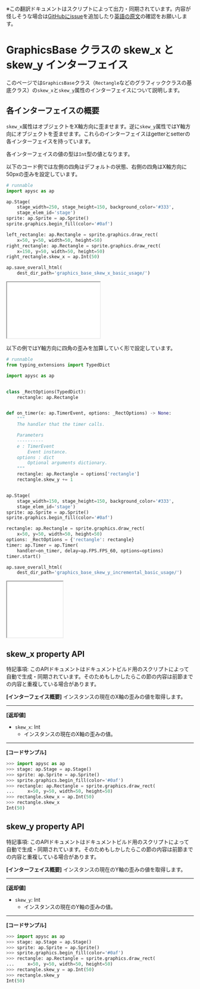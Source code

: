 <span class="inconspicuous-txt">※この翻訳ドキュメントはスクリプトによって出力・同期されています。内容が怪しそうな場合は<a href="https://github.com/simon-ritchie/apysc/issues" target="_blank">GitHubにissue</a>を追加したり[英語の原文](https://simon-ritchie.github.io/apysc/en/graphics_base_skew.html)の確認をお願いします。</span>

# GraphicsBase クラスの skew_x と skew_y インターフェイス

このページでは`GraphicsBase`クラス（`Rectangle`などのグラフィッククラスの基底クラス）の`skew_x`と`skew_y`属性のインターフェイスについて説明します。

## 各インターフェイスの概要

`skew_x`属性はオブジェクトをX軸方向に歪ませます。逆に`skew_y`属性ではY軸方向にオブジェクトを歪ませます。これらのインターフェイスはgetterとsetterの各インターフェイスを持っています。

各インターフェイスの値の型は`Int`型の値となります。

以下のコード例では左側の四角はデフォルトの状態、右側の四角はX軸方向に50pxの歪みを設定しています。

```py
# runnable
import apysc as ap

ap.Stage(
    stage_width=250, stage_height=150, background_color='#333',
    stage_elem_id='stage')
sprite: ap.Sprite = ap.Sprite()
sprite.graphics.begin_fill(color='#0af')

left_rectangle: ap.Rectangle = sprite.graphics.draw_rect(
    x=50, y=50, width=50, height=50)
right_rectangle: ap.Rectangle = sprite.graphics.draw_rect(
    x=150, y=50, width=50, height=50)
right_rectangle.skew_x = ap.Int(50)

ap.save_overall_html(
    dest_dir_path='graphics_base_skew_x_basic_usage/')
```

<iframe src="static/graphics_base_skew_x_basic_usage/index.html" width="250" height="150"></iframe>

以下の例ではY軸方向に四角の歪みを加算していく形で設定しています。

```py
# runnable
from typing_extensions import TypedDict

import apysc as ap


class _RectOptions(TypedDict):
    rectangle: ap.Rectangle


def on_timer(e: ap.TimerEvent, options: _RectOptions) -> None:
    """
    The handler that the timer calls.

    Parameters
    ----------
    e : TimerEvent
        Event instance.
    options : dict
        Optional arguments dictionary.
    """
    rectangle: ap.Rectangle = options['rectangle']
    rectangle.skew_y += 1


ap.Stage(
    stage_width=150, stage_height=150, background_color='#333',
    stage_elem_id='stage')
sprite: ap.Sprite = ap.Sprite()
sprite.graphics.begin_fill(color='#0af')

rectangle: ap.Rectangle = sprite.graphics.draw_rect(
    x=50, y=50, width=50, height=50)
options: _RectOptions = {'rectangle': rectangle}
timer: ap.Timer = ap.Timer(
    handler=on_timer, delay=ap.FPS.FPS_60, options=options)
timer.start()

ap.save_overall_html(
    dest_dir_path='graphics_base_skew_y_incremental_basic_usage/')
```

<iframe src="static/graphics_base_skew_y_incremental_basic_usage/index.html" width="150" height="150"></iframe>

## skew_x property API

<span class="inconspicuous-txt">特記事項: このAPIドキュメントはドキュメントビルド用のスクリプトによって自動で生成・同期されています。そのためもしかしたらこの節の内容は前節までの内容と重複している場合があります。</span>

**[インターフェイス概要]** インスタンスの現在のX軸の歪みの値を取得します。<hr>

**[返却値]**

- `skew_x`: Int
  - インスタンスの現在のX軸の歪みの値。

<hr>

**[コードサンプル]**

```py
>>> import apysc as ap
>>> stage: ap.Stage = ap.Stage()
>>> sprite: ap.Sprite = ap.Sprite()
>>> sprite.graphics.begin_fill(color='#0af')
>>> rectangle: ap.Rectangle = sprite.graphics.draw_rect(
...     x=50, y=50, width=50, height=50)
>>> rectangle.skew_x = ap.Int(50)
>>> rectangle.skew_x
Int(50)
```

## skew_y property API

<span class="inconspicuous-txt">特記事項: このAPIドキュメントはドキュメントビルド用のスクリプトによって自動で生成・同期されています。そのためもしかしたらこの節の内容は前節までの内容と重複している場合があります。</span>

**[インターフェイス概要]** インスタンスの現在のY軸の歪みの値を取得します。<hr>

**[返却値]**

- `skew_y`: Int
  - インスタンスの現在のY軸の歪みの値。

<hr>

**[コードサンプル]**

```py
>>> import apysc as ap
>>> stage: ap.Stage = ap.Stage()
>>> sprite: ap.Sprite = ap.Sprite()
>>> sprite.graphics.begin_fill(color='#0af')
>>> rectangle: ap.Rectangle = sprite.graphics.draw_rect(
...     x=50, y=50, width=50, height=50)
>>> rectangle.skew_y = ap.Int(50)
>>> rectangle.skew_y
Int(50)
```